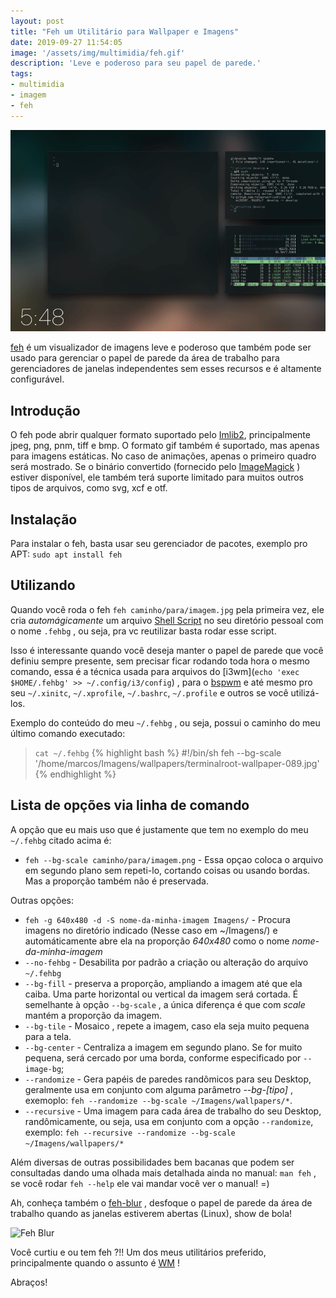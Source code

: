 ```yaml
---
layout: post
title: "Feh um Utilitário para Wallpaper e Imagens"
date: 2019-09-27 11:54:05
image: '/assets/img/multimidia/feh.gif'
description: 'Leve e poderoso para seu papel de parede.'
tags:
- multimidia
- imagem
- feh
---
```


![Feh Blur](/assets/img/multimidia/feh.gif)

[feh](https://feh.finalrewind.org/) é um visualizador de imagens leve e poderoso que também pode ser usado para gerenciar o papel de parede da área de trabalho para gerenciadores de janelas independentes sem esses recursos e é altamente configurável.

## Introdução

O feh pode abrir qualquer formato suportado pelo [Imlib2](https://docs.enlightenment.org/api/imlib2/html/), principalmente jpeg, png, pnm, tiff e bmp. O formato gif também é suportado, mas apenas para imagens estáticas. No caso de animações, apenas o primeiro quadro será mostrado. Se o binário convertido (fornecido pelo [ImageMagick](https://terminalroot.com.br/2015/03/tratamento-de-imagens-com-imagemagick.html) ) estiver disponível, ele também terá suporte limitado para muitos outros tipos de arquivos, como svg, xcf e otf.

## Instalação

Para instalar o feh, basta usar seu gerenciador de pacotes, exemplo pro APT: `sudo apt install feh`

## Utilizando

Quando você roda o feh `feh caminho/para/imagem.jpg` pela primeira vez, ele cria *automágicamente* um arquivo [Shell Script](https://terminalroot.com.br/shell) no seu diretório pessoal com o nome `.fehbg` , ou seja, pra vc reutilizar basta rodar esse script.

Isso é interessante quando você deseja manter o papel de parede que você definiu sempre presente, sem precisar ficar rodando toda hora o mesmo comando, essa é a técnica usada para arquivos do [i3wm](`echo 'exec $HOME/.fehbg' >> ~/.config/i3/config`) , para o [bspwm]() e até mesmo pro seu `~/.xinitc`, `~/.xprofile`, `~/.bashrc`, `~/.profile` e outros se você utilizá-los.

Exemplo do conteúdo do meu `~/.fehbg` , ou seja, possui o caminho do meu último comando executado:
> `cat ~/.fehbg`
{% highlight bash %}
#!/bin/sh
feh --bg-scale '/home/marcos/Imagens/wallpapers/terminalroot-wallpaper-089.jpg'
{% endhighlight %}

<script async src="https://pagead2.googlesyndication.com/pagead/js/adsbygoogle.js"></script>
<!-- Informat -->
<ins class="adsbygoogle"
     style="display:block"
     data-ad-client="ca-pub-2838251107855362"
     data-ad-slot="2327980059"
     data-ad-format="auto"
     data-full-width-responsive="true"></ins>
<script>
(adsbygoogle = window.adsbygoogle || []).push({});
</script>

## Lista de opções via linha de comando

A opção que eu mais uso que é justamente que tem no exemplo do meu `~/.fehbg` citado acima é:

+ `feh --bg-scale caminho/para/imagem.png` - Essa opçao coloca o arquivo em segundo plano sem repeti-lo, cortando coisas ou usando bordas. Mas a proporção também não é preservada.

Outras opções:

+ `feh -g 640x480 -d -S nome-da-minha-imagem Imagens/` - Procura imagens no diretório indicado (Nesse caso em ~/Imagens/) e automáticamente abre ela na proporção *640x480* como o nome *nome-da-minha-imagem*
+ `--no-fehbg` - Desabilita por padrão a criação ou alteração do arquivo `~/.fehbg`
+ `--bg-fill` - preserva a proporção, ampliando a imagem até que ela caiba. Uma parte horizontal ou vertical da imagem será cortada. É semelhante à opção `--bg-scale` , a única diferença é que com *scale* mantém a proporção da imagem.
+ `--bg-tile` - Mosaico , repete a imagem, caso ela seja muito pequena para a tela.
+ `--bg-center` - Centraliza a imagem em segundo plano. Se for muito pequena, será cercado por uma borda, conforme especificado por `--image-bg`;
+ `--randomize` - Gera papéis de paredes randômicos para seu Desktop, geralmente usa em conjunto com alguma parâmetro *--bg-[tipo]* , exemoplo: `feh --randomize --bg-scale ~/Imagens/wallpapers/*`.
+ `--recursive` - Uma imagem para cada área de trabalho do seu Desktop, randômicamente, ou seja, usa em conjunto com a opção `--randomize`, exemplo: 
`feh --recursive --randomize --bg-scale ~/Imagens/wallpapers/*`

Além diversas de outras possibilidades bem bacanas que podem ser consultadas dando uma olhada mais detalhada ainda no manual: `man feh` , se você rodar `feh --help` ele vai mandar você ver o manual! =)

Ah, conheça também o [feh-blur](https://github.com/rstacruz/feh-blur-wallpaper) , desfoque o papel de parede da área de trabalho quando as janelas estiverem abertas (Linux), show de bola!

![Feh Blur](https://user-images.githubusercontent.com/74385/54021387-03d57c80-41cb-11e9-8015-2352778271d9.gif)

Você curtiu e ou tem feh ?!! Um dos meus utilitários preferido, principalmente quando o assunto é [WM](https://terminalroot.com.br/2019/04/5-ferramentas-para-voce-usar-no-seu-wm.html) !

Abraços!
    


